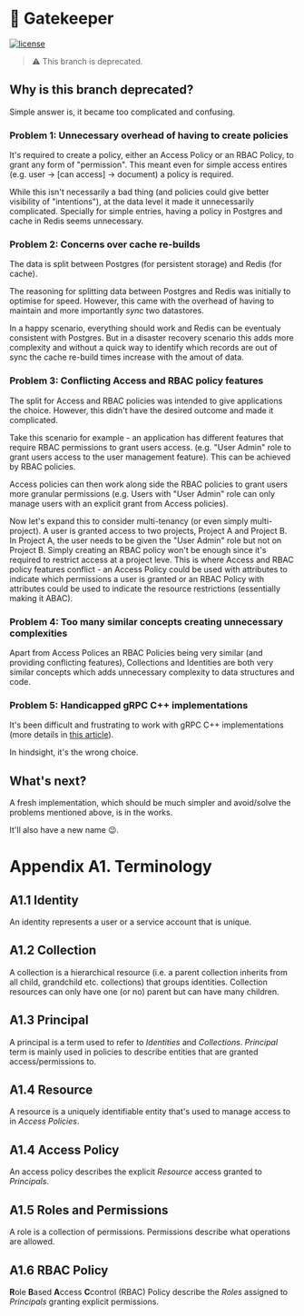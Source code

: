 # 🔐 Gatekeeper

[![license](https://img.shields.io/badge/license-MIT-green)](https://raw.githubusercontent.com/uatuko/gatekeeper/main/LICENSE)

> ⚠️ This branch is deprecated.

## Why is this branch deprecated?

Simple answer is, it became too complicated and confusing.

### Problem 1: Unnecessary overhead of having to create policies

It's required to create a policy, either an Access Policy or an RBAC Policy, to grant any form of "permission".
This meant even for simple access entires (e.g. user -> [can access] -> document) a policy is required.

While this isn't necessarily a bad thing (and policies could give better visibility of "intentions"), at the data
level it made it unnecessarily complicated. Specially for simple entries, having a policy in Postgres and cache in
Redis seems unnecessary.

### Problem 2: Concerns over cache re-builds

The data is split between Postgres (for persistent storage) and Redis (for cache).

The reasoning for splitting data between Postgres and Redis was initially to optimise for speed. However, this came
with the overhead of having to maintain and more importantly _sync_ two datastores.

In a happy scenario, everything should work and Redis can be eventualy consistent with Postgres. But in a disaster
recovery scenario this adds more complexity and without a quick way to identify which records are out of sync the
cache re-build times increase with the amout of data.

### Problem 3: Conflicting Access and RBAC policy features

The split for Access and RBAC policies was intended to give applications the choice. However, this didn't have the
desired outcome and made it complicated.

Take this scenario for example - an application has different features that require RBAC permissions to grant users access.
(e.g. "User Admin" role to grant users access to the user management feature). This can be achieved by RBAC policies.

Access policies can then work along side the RBAC policies to grant users more granular permissions (e.g. Users with "User Admin"
role can only manage users with an explicit grant from Access policies).

Now let's expand this to consider multi-tenancy (or even simply multi-project). A user is granted access to two projects,
Project A and Project B. In Project A, the user needs to be given the "User Admin" role but not on Project B. Simply creating an
RBAC policy won't be enough since it's required to restrict access at a project leve. This is where Access and RBAC
policy features conflict - an Access Policy could be used with attributes to indicate which permissions a user is
granted or an RBAC Policy with attributes could be used to indicate the resource restrictions (essentially making it ABAC).

### Problem 4: Too many similar concepts creating unnecessary complexities

Apart from Access Polices an RBAC Policies being very similar (and providing conflicting features), Collections and Identities
are both very similar concepts which adds unnecessary complexity to data structures and code.

### Problem 5: Handicapped gRPC C++ implementations

It's been difficult and frustrating to work with gRPC C++ implementations (more details in [this article](https://medium.com/@u-a/frustrations-of-creating-a-grpc-server-in-c-5c57cbd65c53)).

In hindsight, it's the wrong choice.


## What's next?

A fresh implementation, which should be much simpler and avoid/solve the problems mentioned above, is in the works.

It'll also have a new name 😉.



# Appendix A1. Terminology

## A1.1 Identity

An identity represents a user or a service account that is unique.

## A1.2 Collection

A collection is a hierarchical resource (i.e. a parent collection inherits from all child, grandchild etc. collections) that groups identities. Collection resources can only have one (or no) parent but can have many children.

## A1.3 Principal

A principal is a term used to refer to _Identities_ and _Collections_. _Principal_ term is mainly used in policies to describe entities that are granted access/permissions to.

## A1.4 Resource

A resource is a uniquely identifiable entity that's used to manage access to in  _Access Policies_.

## A1.4 Access Policy

An access policy describes the explicit _Resource_ access granted to _Principals_.

## A1.5 Roles and Permissions

A role is a collection of permissions. Permissions describe what operations are allowed.

## A1.6 RBAC Policy

**R**ole **B**ased **A**ccess **C**control (RBAC) Policy describe the _Roles_ assigned to _Principals_ granting explicit permissions.
